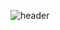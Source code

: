 ![header](https://capsule-render.vercel.app/api?type=Waving&text=Hello!%20I'm%20Yeseul&color=0:FFF0F9,100:EF96C5)
